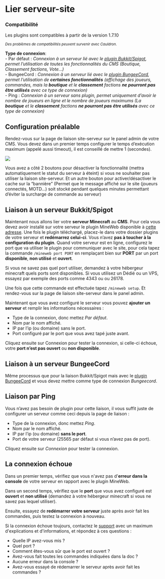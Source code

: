 # Lier serveur-site

<aside class="alert alert-warning">
  <h3>Compatibilité</h3>
  <p>Les plugins sont compatibles à partir de la version 1.7.10</p>
  <p><small><em>Des problèmes de compatibilités peuvent survenir avec Cauldron.</em></small></p>
</aside>
<aside class="alert alert-info">
  <p><strong>Type de connexion</strong>:  <br>
  - Par défaut : <em>Connexion à un serveur lié avec le <a href="http://mineweb.org/files/1.1-mineweb_bukkit.jar">plugin Bukkit/Spigot</a>, permet l’utilisation de toutes les fonctionnalités du CMS (Boutique, Classement factions, Vote…)</em> <br>
  - BungeeCord : <em>Connexion à un serveur lié avec le <a href="http://mineweb.org/files/1.0.3-mineweb_bungee.jar">plugin BungeeCord</a>, permet l’utilisation de <strong>certaines fonctionnalités</strong> (affichage des joueurs, commandes, mais la <strong>boutique</strong> et le <strong>classement</strong> factions <strong>ne pourront pas être utilisés</strong> avec ce type de connexion)</em> <br>
  - Ping : <em>Connexion à un serveur sans plugin, permet uniquement d’avoir le nombre de joueurs en ligne et le nombre de joueurs maximums (La <strong>boutique</strong> et le <strong>classement</strong> factions <strong>ne pourront pas être utilisés</strong> avec ce type de connexion) </em></p>
</aside>

## Configuration préalable

Rendez-vous sur la page de liaison site-serveur sur le panel admin de votre CMS.
Vous devez dans un premier temps configurer le temps d’exécution maximum (appelé aussi timeout), il est conseillé de mettre 1 (secondes).

![](http://pic.eywek.fr/491537.png)

<aside class="alert alert-info">
Vous avez a côté 2 boutons pour désactiver la fonctionnalité (mettra automatiquement le statut du serveur à éteint) si vous ne souhaiter pas utiliser la liaison site-serveur. Et un autre bouton pour activer/désactiver le cache sur la “bannière” (Permet que le message affiché sur le site (joueurs connectés, MOTD…) soit stocké pendant quelques minutes permettant d’éviter la surcharge de commande au serveur)
</aside>

## Liaison à un serveur Bukkit/Spigot

Maintenant nous allons lier votre __serveur Minecraft__ au __CMS__. Pour cela vous devez avoir installé sur votre serveur le plugin MineWeb disponible à [cette adresse](http://mineweb.org/files/1.1-mineweb_bukkit.jar).
Une fois le plugin téléchargé, placez-le dans votre dossier plugins de votre serveur et __redémarrez celui-ci__.
Vous n’avez __pas à toucher à la configuration du plugin__.
Quand votre serveur est en ligne, configurez le port que va utiliser le plugin pour communiquer avec le site, pour cela tapez la commande `/mineweb port PORT` en remplaçant bien sur __PORT__ par un port __disponible__, __non utilisé__ et __ouvert__.

<aside class="alert alert-info">
Si vous ne savez pas quel port utiliser, demandez à votre hébergeur minecraft quels ports sont disponibles. Si vous utilisez un Dédié ou un VPS, essayez par exemple des ports comme 4343 ou ou 26178.
</aside>

Une fois que cette commande est effectuée tapez `/mineweb setup`. Et rendez-vous sur la page de liaison site-serveur dans le panel admin.

Maintenant que vous avez configuré le serveur vous pouvez __ajouter un serveur__ et remplir les informations nécessaires :

- Type de la connexion, donc mettez _Par défaut_.
- Nom par le nom affiché.
- IP par l’ip (ou domaine) sans le port.
- Port configuré par le port que vous avez tapé juste avant.

Cliquez ensuite sur Connexion pour tester la connexion, si celle-ci échoue, votre __port n’est pas ouvert__ ou __non disponible__.

## Liaison à un serveur BungeeCord

Même processus que pour la liaison Bukkit/Spigot mais avec le [plugin BungeeCord](http://mineweb.org/files/1.0.3-mineweb_bungee.jar) et vous devez mettre comme type de connexion _Bungeecord_.

## Liaison par Ping

Vous n’avez pas besoin de plugin pour cette liaison, il vous suffit juste de configurer un serveur comme ceci depuis la page de liaison :

- Type de la connexion, donc mettez _Ping_.
- Nom par le nom affiché.
- IP par l’ip (ou domaine) __sans le port__.
- Port de votre serveur (25565 par défaut si vous n’avez pas de port).

Cliquez ensuite sur _Connexion_ pour tester la connexion.

## La connexion échoue

Dans un premier temps, vérifiez que vous n'avez pas d'__erreur dans la console__ de votre serveur en rapport avec le plugin MineWeb.

Dans un second temps, vérifiez que le __port__ que vous avez configuré est __ouvert__ et __non utilisé__ (demandez à votre hébergeur minecraft si vous ne savez pas lequel utiliser).

Ensuite, essayez de __redémarrer votre serveur__ juste après avoir fait les commandes, puis testez la connexion à nouveau.

Si la connexion échoue toujours, contactez le [support](http://mineweb.org/support) avec un maximum d'explications et d'informations, et répondez à ces questions :

- Quelle IP avez-vous mis ?
- Quel port ?
- Comment êtes-vous sûr que le port est ouvert ?
- Avez-vous fait toutes les commandes indiquées dans la doc ?
- Aucune erreur dans la console ?
- Avez-vous essayé de rédemarrer le serveur après avoir fait les commandes ?
